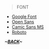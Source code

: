 >FONT

* [Google Font](https://fonts.google.com/)
* [Open Sans](https://www.opensans.com/)
* [Camic Sans MS](https://docs.microsoft.com/zh-cn/typography/font-list/comic-sans-ms)
* [Roboto](https://fonts.google.com/specimen/Roboto)


***~[BACK](../ReadMe.md)~***
